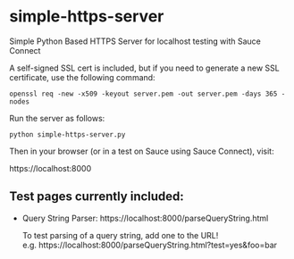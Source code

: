 # simple-https-server
Simple Python Based HTTPS Server for localhost testing with Sauce Connect

A self-signed SSL cert is included, but if you need to generate a new SSL certificate, use the following command:

```openssl req -new -x509 -keyout server.pem -out server.pem -days 365 -nodes```

Run the server as follows:

```python simple-https-server.py```

Then in your browser (or in a test on Sauce using Sauce Connect), visit:

https://localhost:8000
    

## Test pages currently included:

* Query String Parser: https://localhost:8000/parseQueryString.html
  
  To test parsing of a query string, add one to the URL!  
  e.g. https://localhost:8000/parseQueryString.html?test=yes&foo=bar
